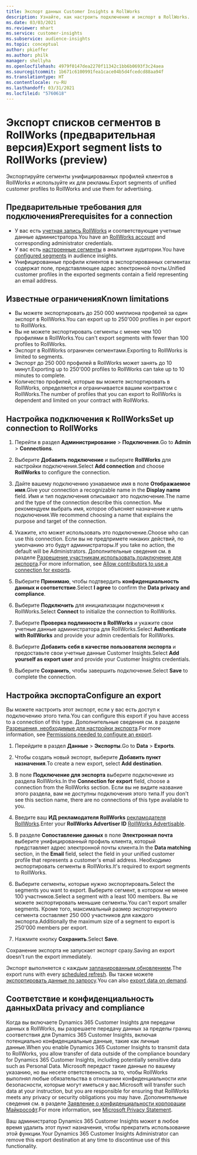 ```yaml
---
title: Экспорт данных Customer Insights в RollWorks
description: Узнайте, как настроить подключение и экспорт в RollWorks.
ms.date: 03/03/2021
ms.reviewer: mhart
ms.service: customer-insights
ms.subservice: audience-insights
ms.topic: conceptual
author: pkieffer
ms.author: philk
manager: shellyha
ms.openlocfilehash: 4979f0147dea2270f11342c1bb6b0693f3c24aea
ms.sourcegitcommit: 1b671c6100991fea1cace04b5d4fcedcd88aa94f
ms.translationtype: HT
ms.contentlocale: ru-RU
ms.lasthandoff: 03/31/2021
ms.locfileid: "5760618"
---
```

# <a name="export-segment-lists-to-rollworks-preview"></a><span data-ttu-id="ef744-103">Экспорт списков сегментов в RollWorks (предварительная версия)</span><span class="sxs-lookup"><span data-stu-id="ef744-103">Export segment lists to RollWorks (preview)</span></span>

<span data-ttu-id="ef744-104">Экспортируйте сегменты унифицированных профилей клиентов в RollWorks и используйте их для рекламы.</span><span class="sxs-lookup"><span data-stu-id="ef744-104">Export segments of unified customer profiles to RollWorks and use them for advertising.</span></span> 

## <a name="prerequisites-for-a-connection"></a><span data-ttu-id="ef744-105">Предварительные требования для подключения</span><span class="sxs-lookup"><span data-stu-id="ef744-105">Prerequisites for a connection</span></span>

-   <span data-ttu-id="ef744-106">У вас есть [учетная запись RollWorks](https://www.rollworks.com/) и соответствующие учетные данные администратора.</span><span class="sxs-lookup"><span data-stu-id="ef744-106">You have an [RollWorks account](https://www.rollworks.com/) and corresponding administrator credentials.</span></span>
-   <span data-ttu-id="ef744-107">У вас есть [настроенные сегменты](segments.md) в аналитике аудитории.</span><span class="sxs-lookup"><span data-stu-id="ef744-107">You have [configured segments](segments.md) in audience insights.</span></span>
-   <span data-ttu-id="ef744-108">Унифицированные профили клиентов в экспортированных сегментах содержат поле, представляющее адрес электронной почты.</span><span class="sxs-lookup"><span data-stu-id="ef744-108">Unified customer profiles in the exported segments contain a field representing an email address.</span></span>

## <a name="known-limitations"></a><span data-ttu-id="ef744-109">Известные ограничения</span><span class="sxs-lookup"><span data-stu-id="ef744-109">Known limitations</span></span>

- <span data-ttu-id="ef744-110">Вы можете экспортировать до 250 000 миллиона профилей за один экспорт в RollWorks.</span><span class="sxs-lookup"><span data-stu-id="ef744-110">You can export up to 250'000 profiles in per export to RollWorks.</span></span>
- <span data-ttu-id="ef744-111">Вы не можете экспортировать сегменты с менее чем 100 профилями в RollWorks.</span><span class="sxs-lookup"><span data-stu-id="ef744-111">You can't export segments with fewer than 100 profiles to RollWorks.</span></span> 
- <span data-ttu-id="ef744-112">Экспорт в RollWorks ограничен сегментами.</span><span class="sxs-lookup"><span data-stu-id="ef744-112">Exporting to RollWorks is limited to segments.</span></span>
- <span data-ttu-id="ef744-113">Экспорт до 250 000 профилей в RollWorks может занять до 10 минут.</span><span class="sxs-lookup"><span data-stu-id="ef744-113">Exporting up to 250'000 profiles to RollWorks can take up to 10 minutes to complete.</span></span> 
- <span data-ttu-id="ef744-114">Количество профилей, которые вы можете экспортировать в RollWorks, определяется и ограничивается вашим контрактом с RollWorks.</span><span class="sxs-lookup"><span data-stu-id="ef744-114">The number of profiles that you can export to RollWorks is dependent and limited on your contract with RollWorks.</span></span>

## <a name="set-up-connection-to-rollworks"></a><span data-ttu-id="ef744-115">Настройка подключения к RollWorks</span><span class="sxs-lookup"><span data-stu-id="ef744-115">Set up connection to RollWorks</span></span>

1. <span data-ttu-id="ef744-116">Перейти в раздел **Администрирование** > **Подключения**.</span><span class="sxs-lookup"><span data-stu-id="ef744-116">Go to **Admin** > **Connections**.</span></span>

1. <span data-ttu-id="ef744-117">Выберите **Добавить подключение** и выберите **RollWorks** для настройки подключения.</span><span class="sxs-lookup"><span data-stu-id="ef744-117">Select **Add connection** and choose **RollWorks** to configure the connection.</span></span>

1. <span data-ttu-id="ef744-118">Дайте вашему подключению узнаваемое имя в поле **Отображаемое имя**.</span><span class="sxs-lookup"><span data-stu-id="ef744-118">Give your connection a recognizable name in the **Display name** field.</span></span> <span data-ttu-id="ef744-119">Имя и тип подключения описывают это подключение.</span><span class="sxs-lookup"><span data-stu-id="ef744-119">The name and the type of the connection describe this connection.</span></span> <span data-ttu-id="ef744-120">Мы рекомендуем выбрать имя, которое объясняет назначение и цель подключения.</span><span class="sxs-lookup"><span data-stu-id="ef744-120">We recommend choosing a name that explains the purpose and target of the connection.</span></span>

1. <span data-ttu-id="ef744-121">Укажите, кто может использовать это подключение.</span><span class="sxs-lookup"><span data-stu-id="ef744-121">Choose who can use this connection.</span></span> <span data-ttu-id="ef744-122">Если вы не предпримете никаких действий, по умолчанию это будут администраторы.</span><span class="sxs-lookup"><span data-stu-id="ef744-122">If you take no action, the default will be Administrators.</span></span> <span data-ttu-id="ef744-123">Дополнительные сведения см. в разделе [Разрешение участникам использовать подключение для экспорта](connections.md#allow-contributors-to-use-a-connection-for-exports).</span><span class="sxs-lookup"><span data-stu-id="ef744-123">For more information, see [Allow contributors to use a connection for exports](connections.md#allow-contributors-to-use-a-connection-for-exports).</span></span>

1. <span data-ttu-id="ef744-124">Выберите **Принимаю**, чтобы подтвердить **конфиденциальность данных и соответствие**.</span><span class="sxs-lookup"><span data-stu-id="ef744-124">Select **I agree** to confirm the **Data privacy and compliance**.</span></span>

1. <span data-ttu-id="ef744-125">Выберите **Подключить** для инициализации подключения к RollWorks.</span><span class="sxs-lookup"><span data-stu-id="ef744-125">Select **Connect** to initialize the connection to RollWorks.</span></span>

1. <span data-ttu-id="ef744-126">Выберите **Проверка подлинности в RollWorks** и укажите свои учетные данные администратора для RollWorks.</span><span class="sxs-lookup"><span data-stu-id="ef744-126">Select **Authenticate with RollWorks** and provide your admin credentials for RollWorks.</span></span>

1. <span data-ttu-id="ef744-127">Выберите **Добавить себя в качестве пользователя экспорта** и предоставьте свои учетные данные Customer Insights.</span><span class="sxs-lookup"><span data-stu-id="ef744-127">Select **Add yourself as export user** and provide your Customer Insights credentials.</span></span>

1. <span data-ttu-id="ef744-128">Выберите **Сохранить**, чтобы завершить подключение.</span><span class="sxs-lookup"><span data-stu-id="ef744-128">Select **Save** to complete the connection.</span></span>

## <a name="configure-an-export"></a><span data-ttu-id="ef744-129">Настройка экспорта</span><span class="sxs-lookup"><span data-stu-id="ef744-129">Configure an export</span></span>

<span data-ttu-id="ef744-130">Вы можете настроить этот экспорт, если у вас есть доступ к подключению этого типа.</span><span class="sxs-lookup"><span data-stu-id="ef744-130">You can configure this export if you have access to a connection of this type.</span></span> <span data-ttu-id="ef744-131">Дополнительные сведения см. в разделе [Разрешения, необходимые для настройки экспорта](export-destinations.md#set-up-a-new-export).</span><span class="sxs-lookup"><span data-stu-id="ef744-131">For more information, see [Permissions needed to configure an export](export-destinations.md#set-up-a-new-export).</span></span>

1. <span data-ttu-id="ef744-132">Перейдите в раздел **Данные** > **Экспорты**.</span><span class="sxs-lookup"><span data-stu-id="ef744-132">Go to **Data** > **Exports**.</span></span>

1. <span data-ttu-id="ef744-133">Чтобы создать новый экспорт, выберите **Добавить пункт назначения**.</span><span class="sxs-lookup"><span data-stu-id="ef744-133">To create a new export, select **Add destination**.</span></span>

1. <span data-ttu-id="ef744-134">В поле **Подключение для экспорта** выберите подключение из раздела RollWorks.</span><span class="sxs-lookup"><span data-stu-id="ef744-134">In the **Connection for export** field, choose a connection from the RollWorks section.</span></span> <span data-ttu-id="ef744-135">Если вы не видите название этого раздела, вам не доступны подключения этого типа.</span><span class="sxs-lookup"><span data-stu-id="ef744-135">If you don't see this section name, there are no connections of this type available to you.</span></span>

1. <span data-ttu-id="ef744-136">Введите ваш **ИД рекламодателя RollWorks** [рекламодателя RollWorks](https://help.adroll.com/hc/articles/212011838-Advertiser-Profiles).</span><span class="sxs-lookup"><span data-stu-id="ef744-136">Enter your **RollWorks Advertiser ID** [RollWorks Advertisable](https://help.adroll.com/hc/articles/212011838-Advertiser-Profiles).</span></span>

3. <span data-ttu-id="ef744-137">В разделе **Сопоставление данных** в поле **Электронная почта** выберите унифицированный профиль клиента, который представляет адрес электронной почты клиента.</span><span class="sxs-lookup"><span data-stu-id="ef744-137">In the **Data matching** section, in the **Email** field, select the field in your unified customer profile that represents a customer's email address.</span></span> <span data-ttu-id="ef744-138">Необходимо экспортировать сегменты в RollWorks.</span><span class="sxs-lookup"><span data-stu-id="ef744-138">It's required to export segments to RollWorks.</span></span>

1. <span data-ttu-id="ef744-139">Выберите сегменты, которые нужно экспортировать.</span><span class="sxs-lookup"><span data-stu-id="ef744-139">Select the segments you want to export.</span></span> <span data-ttu-id="ef744-140">Выберите сегмент, в котором не менее 100 участников.</span><span class="sxs-lookup"><span data-stu-id="ef744-140">Select a segment with a least 100 members.</span></span> <span data-ttu-id="ef744-141">Вы не можете экспортировать меньшие сегменты.</span><span class="sxs-lookup"><span data-stu-id="ef744-141">You can't export smaller segments.</span></span> <span data-ttu-id="ef744-142">Кроме того, максимальный размер экспортируемого сегмента составляет 250 000 участников для каждого экспорта.</span><span class="sxs-lookup"><span data-stu-id="ef744-142">Additionally the maximum size of a segment to export is 250'000 members per export.</span></span> 

1. <span data-ttu-id="ef744-143">Нажмите кнопку **Сохранить**.</span><span class="sxs-lookup"><span data-stu-id="ef744-143">Select **Save**.</span></span>

<span data-ttu-id="ef744-144">Сохранение экспорта не запускает экспорт сразу.</span><span class="sxs-lookup"><span data-stu-id="ef744-144">Saving an export doesn't run the export immediately.</span></span>

<span data-ttu-id="ef744-145">Экспорт выполняется с каждым [запланированным обновлением](system.md#schedule-tab).</span><span class="sxs-lookup"><span data-stu-id="ef744-145">The export runs with every [scheduled refresh](system.md#schedule-tab).</span></span> <span data-ttu-id="ef744-146">Вы также можете [экспортировать данные по запросу](export-destinations.md#run-exports-on-demand).</span><span class="sxs-lookup"><span data-stu-id="ef744-146">You can also [export data on demand](export-destinations.md#run-exports-on-demand).</span></span> 


## <a name="data-privacy-and-compliance"></a><span data-ttu-id="ef744-147">Соответствие и конфиденциальность данных</span><span class="sxs-lookup"><span data-stu-id="ef744-147">Data privacy and compliance</span></span>

<span data-ttu-id="ef744-148">Когда вы включаете Dynamics 365 Customer Insights для передачи данных в RollWorks, вы разрешаете передачу данных за пределы границ соответствия для Dynamics 365 Customer Insights, включая потенциально конфиденциальные данные, такие как личные данные.</span><span class="sxs-lookup"><span data-stu-id="ef744-148">When you enable Dynamics 365 Customer Insights to transmit data to RollWorks, you allow transfer of data outside of the compliance boundary for Dynamics 365 Customer Insights, including potentially sensitive data such as Personal Data.</span></span> <span data-ttu-id="ef744-149">Microsoft передаст такие данные по вашему указанию, но вы несете ответственность за то, чтобы RollWorks выполнял любые обязательства в отношении конфиденциальности или безопасности, которые могут иметься у вас.</span><span class="sxs-lookup"><span data-stu-id="ef744-149">Microsoft will transfer such data at your instruction, but you are responsible for ensuring that RollWorks meets any privacy or security obligations you may have.</span></span> <span data-ttu-id="ef744-150">Дополнительные сведения см. в разделе [Заявление о конфиденциальности корпорации Майкрософт](https://go.microsoft.com/fwlink/?linkid=396732).</span><span class="sxs-lookup"><span data-stu-id="ef744-150">For more information, see [Microsoft Privacy Statement](https://go.microsoft.com/fwlink/?linkid=396732).</span></span>

<span data-ttu-id="ef744-151">Ваш администратор Dynamics 365 Customer Insights может в любое время удалить этот пункт назначения, чтобы прекратить использование этой функции.</span><span class="sxs-lookup"><span data-stu-id="ef744-151">Your Dynamics 365 Customer Insights Administrator can remove this export destination at any time to discontinue use of this functionality.</span></span>
